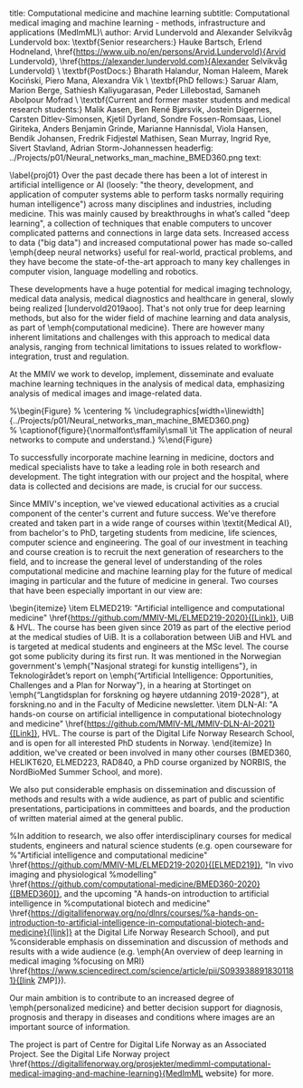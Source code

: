 title: Computational medicine and machine learning
subtitle: Computational medical imaging and machine learning - methods, infrastructure and applications (MedImML)\\
author: Arvid Lundervold and Alexander Selvikvåg Lundervold
box: \textbf{Senior researchers:} Hauke Bartsch, Erlend Hodneland, \href{https://www.uib.no/en/persons/Arvid.Lundervold}{Arvid Lundervold}, \href{https://alexander.lundervold.com}{Alexander Selvikvåg Lundervold} \\ \textbf{PostDocs:} Bharath Halandur, Noman Haleem, Marek Kociński, Piero Mana, Alexandra Vik \\ \textbf{PhD fellows:}  Saruar Alam, Marion Berge, Sathiesh Kaliyugarasan, Peder Lillebostad, Samaneh Abolpour Mofrad \\ \textbf{Current and former master students and medical research students:} Malik Aasen, Ben René Bjørsvik, Jostein Digernes, Carsten Ditlev-Simonsen, Kjetil Dyrland, Sondre Fossen-Romsaas, Lionel Giriteka, Anders Benjamin Grinde, Marianne Hannisdal, Viola Hansen, Bendik Johansen, Fredrik Fidjestøl Mathisen, Sean Murray, Ingrid Rye, Sivert Stavland, Adrian Storm-Johannessen
headerfig: ../Projects/p01/Neural_networks_man_machine_BMED360.png
text:

\label{proj01}
Over the past decade there has been a lot of interest in artificial intelligence or AI (loosely: "the theory, development, and application of computer systems able to perform tasks normally requiring human intelligence") across many disciplines and industries, including medicine. This was mainly caused by breakthroughs in what’s called "deep learning", a collection of techniques that enable computers to uncover complicated patterns and connections in large data sets. Increased access to data ("big data") and increased computational power has made so-called \emph{deep neural networks} useful for real-world, practical problems, and they have become the state-of-the-art approach to many key challenges in computer vision, language modelling and robotics.

These developments have a huge potential for medical imaging technology, medical data analysis, medical diagnostics and healthcare in general, slowly being realized [lundervold2019aoo]. That's not only true for deep learning methods, but also for the wider field of machine learning and data analysis, as part of \emph{computational medicine}. There are however many inherent limitations and challenges with this approach to medical data analysis, ranging from technical limitations to issues related to workflow-integration, trust and regulation. 

At the MMIV we work to develop, implement, disseminate and evaluate machine learning techniques in the analysis of medical data, emphasizing analysis of medical images and image-related data.

%\begin{Figure}
%    \centering
%    \includegraphics[width=\linewidth]{../Projects/p01/Neural_networks_man_machine_BMED360.png}  
%    \captionof{figure}{\normalfont\sffamily\small \it The application of neural networks to compute and understand.}
%\end{Figure}

To successfully incorporate machine learning in medicine, doctors and medical specialists have to take a leading role in both research and development. The tight integration with our project and the hospital, where data is collected and decisions are made, is crucial for our success. 

Since MMIV's inception, we've viewed educational activities as a crucial component of the center's current and future success. We've therefore created and taken part in a wide range of courses within \textit{Medical AI}, from bachelor's to PhD, targeting students from medicine, life sciences, computer science and engineering. The goal of our investment in teaching and course creation is to recruit the next generation of researchers to the field, and to increase the general level of understanding of the roles computational medicine and machine learning play for the future of medical imaging in particular and the future of medicine in general. Two courses that have been especially important in our view are:

\begin{itemize}
\item ELMED219: "Artificial intelligence and computational medicine" \href{https://github.com/MMIV-ML/ELMED219-2020}{[Link]}, UiB \& HVL. The course has been given since 2019 as part of the elective period at the medical studies of UiB. It is a collaboration between UiB and HVL and is targeted at medical students and engineers at the MSc level. The course got some publicity during its first run. It was mentioned in the Norwegian government's \emph{"Nasjonal strategi for kunstig intelligens"}, in Teknologirådet’s report on \emph{“Artificial Intelligence: Opportunities, Challenges and a Plan for Norway”}, in a hearing at Stortinget on \emph{“Langtidsplan for forskning og høyere utdanning 2019-2028”}, at forskning.no and in the Faculty of Medicine newsletter. 
\item DLN-AI: "A hands-on course on artificial intelligence in computational biotechnology and medicine" \href{https://github.com/MMIV-ML/MMIV-DLN-AI-2021}{[Link]}, HVL. The course is part of the Digital Life Norway Research School, and is open for all interested PhD students in Norway.
\end{itemize}
In addition, we've created or been involved in many other courses (BMED360, HELIKT620, ELMED223, RAD840, a PhD course organized by NORBIS, the NordBioMed Summer School, and more).

We also put considerable emphasis on dissemination and discussion of methods and results with a wide audience, as part of public and scientific presentations, participations in committees and boards, and the production of written material aimed at the general public. 


%In addition to research, we also offer interdisciplinary courses for medical students, engineers and natural science students (e.g. open courseware for %"Artificial intelligence and computational medicine" \href{https://github.com/MMIV-ML/ELMED219-2020}{[ELMED219]}, "In vivo imaging and physiological %modelling" \href{https://github.com/computational-medicine/BMED360-2020}{[BMED360]}, and the upcoming "A hands-on introduction to artificial intelligence in %computational biotech and medicine" \href{https://digitallifenorway.org/no/dlnrs/courses/%a-hands-on-introduction-to-artificial-intelligence-in-computational-biotech-and-medicine}{[link]} at the Digital Life Norway Research School), and put %considerable emphasis on dissemination and discussion of methods and results with a wide audience (e.g. \emph{An overview of deep learning in medical imaging %focusing on MRI} \href{https://www.sciencedirect.com/science/article/pii/S0939388918301181}{[link ZMP]}).

Our main ambition is to contribute to an increased degree of \emph{personalized medicine} and better decision support for diagnosis, prognosis and therapy in diseases and conditions where images are an important source of information.

The project is part of Centre for Digital Life Norway as an Associated Project. See the Digital Life Norway project \href{https://digitallifenorway.org/prosjekter/medimml-computational-medical-imaging-and-machine-learning}{MedImML website} for more.

